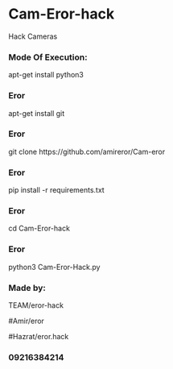 # Cam-Eror-hack
Hack Cameras
<h3> Mode Of Execution: </h3>
apt-get install python3
<h3>Eror</h3>
apt-get install git
<h3>Eror</h3>
git clone https://github.com/amireror/Cam-eror
<h3>Eror</h3>
pip install -r requirements.txt
<h3>Eror</h3>
cd Cam-Eror-hack
<h3>Eror</h3>
python3 Cam-Eror-Hack.py
<h3> Made by: </h3>
TEAM/eror-hack

#Amir/eror

#Hazrat/eror.hack
<h3> 09216384214 </h3>
